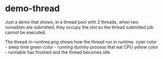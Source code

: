 demo-thread
===========

Just a demo that shows, in a thread pool with 2 threads, when two runnables are submitted, they occupy the slot so the
thread submitted job cannot be executed.

The thread-in-runtime.png shows how the thread run in runtime.
 cyan color - sleep time
 green color - running dummy process that eat CPU
 yellow color - runnable has finished and the thread becomes idle

